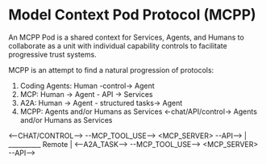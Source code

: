 # Model Context Pod Protocol (MCPP)

An MCPP Pod is a shared context for Services, Agents, and Humans to collaborate as a unit with individual capability controls to facilitate progressive trust systems.

MCPP is an attempt to find a natural progression of protocols:

1. Coding Agents: Human -control-> Agent
2. MCP: Human -> Agent - API -> Services
3. A2A: Human -> Agent - structured tasks-> Agent
4. MCPP: Agents and/or Humans as Services <-chat/API/control-> Agents and/or Humans as Services


<Human> <--CHAT/CONTROL--> <Agent> --MCP_TOOL_USE--> <MCP_SERVER> --API--> <SERVICE>
                            |
                        __________ Remote
                            |
                            <--A2A_TASK--> <Agent> --MCP_TOOL_USE--> <MCP_SERVER> --API--> <SERVICE>

